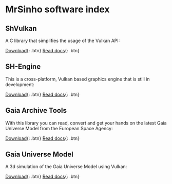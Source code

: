 # MrSinho software index

## ShVulkan

A C library that simplifies the usage of the Vulkan API:

[Download](){: .btn} [Read docs](){: .btn}

## SH-Engine

This is a cross-platform, Vulkan based graphics engine that is still in development:

[Download](){: .btn} [Read docs](){: .btn}

## Gaia Archive Tools

With this library you can read, convert and get your hands on the latest Gaia Universe Model from the European Space Agency: 

[Download](){: .btn} [Read docs](){: .btn}

## Gaia Universe Model

A 3d simulation of the Gaia Universe Model using Vulkan:

[Download](){: .btn} [Read docs](){: .btn}
